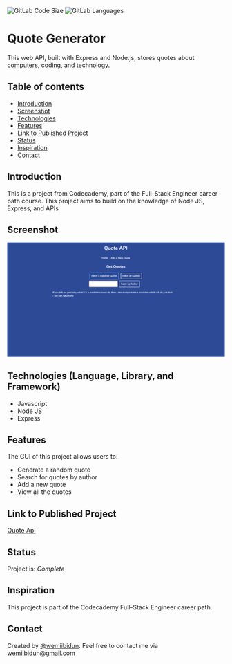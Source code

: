 ![GitLab Code Size](https://img.shields.io/github/languages/code-size/wemiibidun/quote_api)
![GitLab Languages](https://img.shields.io/github/languages/count/wemiibidun/quote_api)


# Quote Generator
This web API, built with Express and Node.js, stores quotes about computers, coding, and technology.

## Table of contents
* [Introduction](#introduction)
* [Screenshot](#screenshot)
* [Technologies](#technologies-language-library-and-framework)
* [Features](#features)
* [Link to Published Project](#link-to-published-project)
* [Status](#status)
* [Inspiration](#inspiration)
* [Contact](#contact)

## Introduction
This is a project from Codecademy, part of the Full-Stack Engineer career path course. This project aims to build on the knowledge of Node JS, Express, and APIs

## Screenshot
![Sample image](https://github.com/wemiibidun/quote_api/blob/main/public/quote_api.png)

## Technologies (Language, Library, and Framework)
* Javascript
* Node JS
* Express

## Features
The GUI of this project allows users to:
* Generate a random quote
* Search for quotes by author
* Add a new quote
* View all the quotes

## Link to Published Project
[Quote Api](https://quote-api-j4db.onrender.com/)

## Status
Project is: _Complete_

## Inspiration
This project is part of the Codecademy Full-Stack Engineer career path.

## Contact
Created by [@wemiibidun](https://twitter.com/wemiibidun/). Feel free to contact me via wemiibidun@gmail.com

